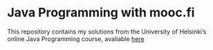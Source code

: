 # Java Programming with mooc.fi
This repository contains my solutions from the University of Helsinki’s online Java Programming course, avaliable [here](https://java-programming.mooc.fi/)
